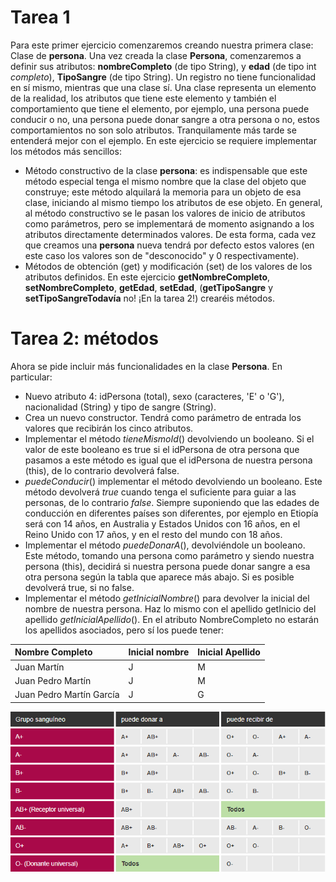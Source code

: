 # Tarea 1

Para este primer ejercicio comenzaremos creando nuestra primera clase: Clase de **persona**.
Una vez creada la clase **Persona**, comenzaremos a definir sus atributos: **nombreCompleto** (de tipo String), y **edad** (de tipo int _completo_), **TipoSangre** (de tipo String).
Un registro no tiene funcionalidad en sí mismo, mientras que una clase sí. Una clase representa un elemento de la realidad, los atributos que tiene este elemento y también el comportamiento que tiene el elemento, por ejemplo, una persona puede conducir o no, una persona puede donar sangre a otra persona o no, estos comportamientos no son solo atributos. Tranquilamente más tarde se entenderá mejor con el ejemplo. En este ejercicio se requiere implementar los métodos más sencillos:
- Método constructivo de la clase **persona**: es indispensable que este método especial tenga el mismo nombre que la clase del objeto que construye; este método alquilará la memoria para un objeto de esa clase, iniciando al mismo tiempo los atributos de ese objeto. En general, al método constructivo se le pasan los valores de inicio de atributos como parámetros, pero se implementará de momento asignando a los atributos directamente determinados valores. De esta forma, cada vez que creamos una **persona** nueva tendrá por defecto estos valores (en este caso los valores son de "desconocido" y 0 respectivamente).
- Métodos de obtención (get) y modificación (set) de los valores de los atributos definidos. En este ejercicio **getNombreCompleto**, **setNombreCompleto**, **getEdad**, **setEdad**, (**getTipoSangre** y **setTipoSangreTodavía** no! ¡En la tarea 2!) crearéis métodos.

# Tarea 2: métodos

Ahora se pide incluir más funcionalidades en la clase **Persona**. En particular:
- Nuevo atributo 4: idPersona (total), sexo (caracteres, 'E' o 'G'), nacionalidad (String) y tipo de sangre (String).
- Crea un nuevo constructor. Tendrá como parámetro de entrada los valores que recibirán los cinco atributos.
- Implementar el método *tieneMismoId*() devolviendo un booleano. Si el valor de este booleano es true si el idPersona de otra persona que pasamos a este método es igual que el idPersona de nuestra persona (this), de lo contrario devolverá false.
- *puedeConducir*() implementar el método devolviendo un booleano. Este método devolverá *true* cuando tenga el suficiente para guiar a las personas, de lo contrario *false*. Siempre suponiendo que las edades de conducción en diferentes países son diferentes, por ejemplo en Etiopía será con 14 años, en Australia y Estados Unidos con 16 años, en el Reino Unido con 17 años, y en el resto del mundo con 18 años.
- Implementar el método *puedeDonarA*(), devolviéndole un booleano. Este método, tomando una persona como parámetro y siendo nuestra persona (this), decidirá si nuestra persona puede donar sangre a esa otra persona según la tabla que aparece más abajo. Si es posible devolverá true, si no false.
- Implementar el método *getInicialNombre*() para devolver la inicial del nombre de nuestra persona. Haz lo mismo con el apellido getInicio del apellido *getInicialApellido*().
En el atributo NombreCompleto no estarán los apellidos asociados, pero sí los puede tener:


|Nombre Completo|Inicial nombre|Inicial Apellido|
|:----|:----|:----|
|Juan Martín|J|M|
|Juan Pedro Martín|J|M|
|Juan Pedro Martín García|J|G|


![Cuadro de compatibilidad entre distintos grupos sanguineos](cuadro-compatibilidades-grupos-sangre.PNG)
